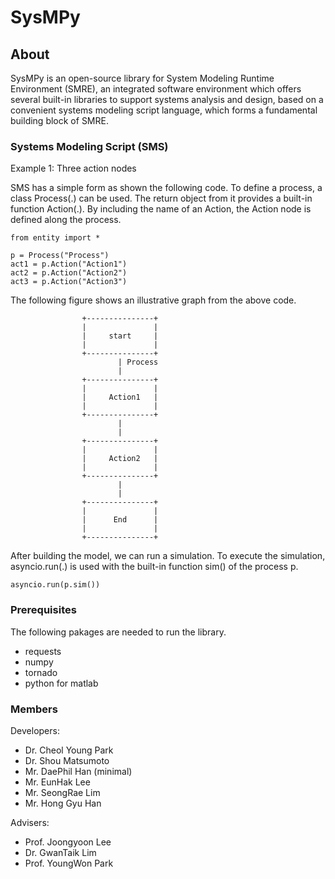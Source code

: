 # SysMPy
 
## About
SysMPy is an open-source library for System Modeling Runtime Environment (SMRE), an integrated software environment which offers several built-in libraries to support systems analysis and design, based on a convenient systems modeling script language, which forms a fundamental building block of SMRE.

### Systems Modeling Script (SMS)
Example 1: Three action nodes 

SMS has a simple form as shown the following code. 
To define a process, a class Process(.) can be used. 
The return object from it provides a built-in function Action(.). 
By including the name of an Action, the Action node is defined along the process.  


```
from entity import *

p = Process("Process")
act1 = p.Action("Action1")
act2 = p.Action("Action2")
act3 = p.Action("Action3")
```
The following figure shows an illustrative graph from the above code. 

```
                +---------------+
                |               |
                |     start     |
                |               |
                +---------------+
                        | Process
                        |
                +---------------+
                |               |
                |     Action1   |
                |               |        
                +---------------+        
                        |
                        |
                +---------------+
                |               |
                |     Action2   |
                |               |        
                +---------------+        
                        |
                        | 
                +---------------+
                |               |
                |      End      |
                |               |
                +---------------+
```

After building the model, we can run a simulation. 
To execute the simulation, asyncio.run(.) is used with the built-in function sim() of the process p.

```
asyncio.run(p.sim())
```

### Prerequisites
The following pakages are needed to run the library.
- requests
- numpy
- tornado
- python for matlab 

### Members
Developers:

- Dr. Cheol Young Park
- Dr. Shou Matsumoto 
- Mr. DaePhil Han (minimal)
- Mr. EunHak Lee 
- Mr. SeongRae Lim
- Mr. Hong Gyu Han

Advisers:

- Prof. Joongyoon Lee
- Dr. GwanTaik Lim
- Prof. YoungWon Park
